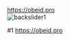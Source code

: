 
 https://obeid.pro
<br>![backslider1](https://cdn.hackersandslackers.com/2020/11/django-views.jpg)

#1 https://obeid.pro

